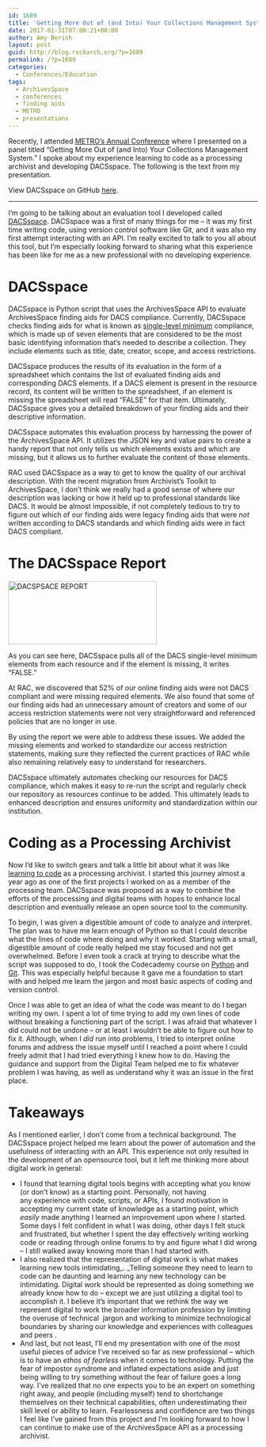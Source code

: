 ```yaml
---
id: 1689
title: 'Getting More Out of (and Into) Your Collections Management System: DACSspace'
date: 2017-01-31T07:00:21+00:00
author: Amy Berish
layout: post
guid: http://blog.rockarch.org/?p=1689
permalink: /?p=1689
categories:
  - Conferences/Education
tags:
  - ArchivesSpace
  - conferences
  - finding aids
  - METRO
  - presentations
---
```

<span class="veryhardreadability">Recently, I attended <a href="http://metro.org/events/794/">METRO&#8217;s Annual Conference</a> where I presented on a panel titled &#8220;Getting More Out of (and Into) Your Collections Management System</span>.&#8221; <span class="hardreadability">I spoke about my experience learning to code as a processing archivist and developing DACSspace</span>. The following is the text from my presentation.

<!--more-->

View DACSspace on GitHub <a href="https://github.com/RockefellerArchiveCenter/DACSspace" target="_blank">here</a>.

* * *

<span style="font-weight: 400">I&#8217;m going to be talking about an evaluation tool I developed called <a href="http://blog.rockarch.org/?p=1581">DACSspace</a>. </span><span style="font-weight: 400">DACSspace was a first of many things for me &#8211; it was my first time writing code, using version control software like Git, and it was also my first attempt interacting with an API. </span><span style="font-weight: 400">I’m really excited to talk to you all about this tool, but I&#8217;m especially looking forward to sharing what this experience has been like for me as a new professional with no developing experience.</span>

# DACSspace

<span style="font-weight: 400">DACSspace is Python script that uses the ArchivesSpace API to evaluate ArchivesSpace finding aids for DACS compliance. Currently, DACSspace checks finding aids for what is known as <a href="http://www2.archivists.org/standards/DACS/part_I/chapter_1" target="_blank">single-level minimum</a> compliance, which is made up of seven elements that are considered to be the most basic identifying information that&#8217;s needed to describe a collection. They include elements such as title, date, creator, scope, and access restrictions.</span>

<span style="font-weight: 400">DACSspace produces the results of its evaluation in the form of a spreadsheet which contains the list of evaluated finding aids and corresponding DACS elements. If a DACS element is present in the resource record, its content will be written to the spreadsheet, if an element is missing the spreadsheet will read “FALSE” for that item. Ultimately, DACSspace gives you a detailed</span><span style="font-weight: 400"> breakdown of your finding aids and their descriptive information.</span>

DACSspace automates this evaluation process by harnessing the power of the ArchivesSpace API. It utilizes the JSON key and value pairs to create a handy report that not only tells us which elements exists and which are missing, but it allows us to further evaluate the content of those elements.

<span style="font-weight: 400">RAC used DACSspace as a way to get to know the quality of our archival description. With the recent migration from Archivist&#8217;s Toolkit to ArchivesSpace, I don’t think we really had a good sense of where our description was lacking or how it held up to professional standards like DACS. It would be almost impossible, if not completely tedious to try to figure out which of our finding aids were legacy finding aids that were <em>not</em> written according to DACS standards and which finding aids were in fact DACS compliant.</span>

# The DACSspace Report

[<img class="size-medium wp-image-1659 aligncenter" src="http://blog.rockarch.org/wp-content/uploads/2017/01/DACSPSACE-SNIP-REPORT-300x128.png" alt="DACSPSACE REPORT" width="300" height="128" srcset="http://blog.rockarch.org/wp-content/uploads/2017/01/DACSPSACE-SNIP-REPORT-300x128.png 300w, http://blog.rockarch.org/wp-content/uploads/2017/01/DACSPSACE-SNIP-REPORT-768x328.png 768w, http://blog.rockarch.org/wp-content/uploads/2017/01/DACSPSACE-SNIP-REPORT-1024x437.png 1024w, http://blog.rockarch.org/wp-content/uploads/2017/01/DACSPSACE-SNIP-REPORT-500x213.png 500w" sizes="(max-width: 300px) 100vw, 300px" />](http://blog.rockarch.org/wp-content/uploads/2017/01/DACSPSACE-SNIP-REPORT.png)

<span style="font-weight: 400">As you can see here, DACSspace pulls all of the DACS single-level minimum elements from each resource and if the element is missing, it writes “FALSE.”</span>

<span style="font-weight: 400">At RAC, we discovered that 52% of our online finding aids were not DACS compliant and were missing required elements. </span><span style="font-weight: 400">We also found that some of our finding aids had an unnecessary amount of creators and some of our access restriction statements were not very straightforward and referenced policies that are no longer in use.</span>

<span style="font-weight: 400">By using the report we were able to address these issues. We added the missing elements and worked to standardize our access restriction statements, making sure they reflected the current practices of RAC while also remaining relatively easy to understand for researchers.</span>

<span style="font-weight: 400">DACSspace ultimately automates checking our resources for DACS compliance, which makes it easy to re-run the script and regularly check our repository as resources continue to be added. This ultimately leads to enhanced description and ensures uniformity and standardization within our institution.</span>

# Coding as a Processing Archivist

<span style="font-weight: 400">Now I’d like to switch gears and talk a little bit about what it was like <a href="http://blog.rockarch.org/?p=1483">learning to code</a> as a processing archivist. I started this journey almost a year ago as one of the first projects I worked on as a member of the processing team. DACSspace was proposed as a way to combine the efforts of the processing and digital teams with hopes to enhance local description and eventually release an open source tool to the community.</span>

<span style="font-weight: 400">To begin, I was given a digestible amount of code to analyze and interpret. The plan was to have me learn enough of Python so that I could describe what the lines of code where doing and why it worked. </span><span style="font-weight: 400">Starting with a small, digestible amount of code really helped me stay focused and not get overwhelmed. Before I even took a crack at trying to describe what the script was supposed to do, I took the Codecademy course on <a href="https://www.codecademy.com/learn/python">Python</a> and <a href="https://www.codecademy.com/learn/learn-git">Git</a>. This was especially helpful because it gave me a foundation to start with and helped me learn the jargon and most basic aspects of coding and version control.</span>

<span style="font-weight: 400">Once I was able to get an idea of what the code was meant to do I began writing my own. I spent a lot of time trying to add my own lines of code without breaking a functioning part of the script. I was afraid that whatever I did could not be undone &#8211; or at least I wouldn&#8217;t be able to figure out how to fix it. Although, when I <em>did</em> run into problems, I tried to interpret online forums and address the issue myself until I reached a point where I could freely admit that I had tried everything I knew how to do. Having the guidance and support from the Digital Team helped me to fix whatever problem I was having, as well as understand why it was an issue in the first place.</span>

# Takeaways

<span style="font-weight: 400">As I mentioned earlier, I don&#8217;t come from a technical background. The DACSspace project helped me learn about the power of automation and the usefulness of interacting with an API. This experience not only resulted in the development of an opensource tool, but it left me thinking more about digital work in general:</span>

  * I found that learning digital tools begins with accepting what you know (or don’t know) as a starting point. <span style="font-weight: 400">Personally, not having any experience with code, scripts, or APIs, I found motivation in accepting my current state of knowledge as a starting point, which <em>easily</em> made anything I learned an improvement upon where I started. Some days I felt confident in what I was doing, other days I felt stuck and frustrated, but whether I spent the day effectively writing working code or reading through online forums to try and figure what I did wrong &#8211; I still walked away knowing more than I had started with.</span>
  * I also realized that the representation of digital work is what makes learning new tools intimidating_<span style="font-weight: 400">. </span>_<span style="font-weight: 400">Telling someone they need to learn to code can be daunting and learning any new technology can be intimidating. Digital work should be represented as doing something we already know how to do – except we are just utilizing a digital tool to accomplish it. I believe it’s important that we rethink the way we represent digital to work the broader information profession by limiting the overuse of technical  jargon and working to minimize technological boundaries by sharing our knowledge and experiences with colleagues and peers .</span>
  * <span style="font-weight: 400">And last, but not least, I’ll end my presentation with one of the most useful pieces of advice I’ve received so far as new professional &#8211; </span>which is to have an _ethos of fearless_ when it comes to technology<span style="font-weight: 400">. Putting the fear of impostor syndrome and inflated expectations aside and just being willing to try something without the fear of failure goes a long way. I’ve realized that no one expects you to be an expert on something right away, and people (including myself) tend to shortchange themselves on their technical capabilities, often underestimating their skill level or ability to learn. Fearlessness and confidence are two things I feel like I&#8217;ve gained from this project and I’m looking forward to how I can continue to make use of the ArchivesSpace API as a processing archivist.</span>